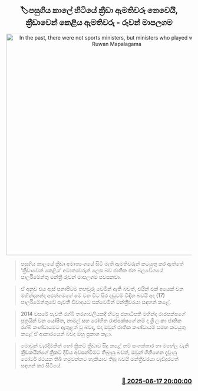 <p align='center'><b><h2 align='center' title='In the past, there were not sports ministers, but ministers who played with sports - Ruwan Mapalagama'>🏷පසුගිය කාලේ හිටියේ ක්‍රීඩා ඇමතිවරු නෙවෙයි, ක්‍රීඩාවෙන් කෙළිය ඇමතිවරු - රුවන් මාපලගම</h2></b></p>
<p align='center'><img src='https://helakuru.sgp1.cdn.digitaloceanspaces.com/esana/images/lib/ruwan-mapalagama-uh.jpg' width='600' alt='In the past, there were not sports ministers, but ministers who played with sports - Ruwan Mapalagama'></p>

> පසුගිය කාල‍යේ ක්‍රීඩා අමාත්‍යංශයේ සිටි මැති ඇමතිවරුන් කටයුතු කර ඇත්තේ ‘ක්‍රීඩාවෙන් කෙළිය’ අමාත්‍යවරුන් ලෙස බව ජාතික ජන බලවේගයේ පාර්ලිමේන්තු මන්ත්‍රී රුවන් මාපලගම පවසනවා.

> ඒ අනුව එය ඇස් පනාපිටම තහවුරු‍ වෙමින් ඇති බවත්, එයින් එක් අයෙක් වන මහින්දානන්ද අළුත්ගමගේ මේ වන විට සිර දඬුවම් විඳින බවයි අද (17) පාර්ලිමේන්තුවේ පැවති විවාදයට එක්වෙමින් මන්ත්‍රීවරයා සඳහන් කළේ.

> 2014 වසරේ පැවති රග්බි තරගාවලියකදී හිටපු ජනාධිපති මහින්ද රාජපක්ෂගේ පුත්‍රයින් වන යෝෂිත, නාමල් සහ රෝහිත රාජපක්ෂගේ නම් ද ශ්‍රී ලංකා ජාතික රග්බි කණ්ඩායමට ඇතුළත් වූ බවද, එදා ඔවුන් ජාතික කණ්ඩායම් සමඟ කටයුතු කළේ ඒ ආකාරයෙන් බවද ඔහු ප්‍රකාශ කළා.

> මොවුන් වැරදීමකින් හෝ ක්‍රිකට් ක්‍රීඩාව සිදු කළේ නම් සංගක්කාර හා මහේල වැනි ක්‍රීඩකයින්ගේ ක්‍රිකට් දිවිය අවසන්වීමට තිබුණු බවත්, ඔවුන් ගිනිගෙන දැවුණු මෝටර් රථයක තිබී හමුවන්නට හැකියාව තිබූ බවයි මන්ත්‍රීවරයා වැඩිදුරටත් සඳහන් කර සිටියේ.



<h3 align='right'><a href='https://www.helakuru.lk/esana/p/111100/'>📅 2025-06-17 20:00:00</a></h3>
